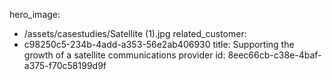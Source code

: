 hero_image:
  - /assets/casestudies/Satellite (1).jpg
related_customer:
  - c98250c5-234b-4add-a353-56e2ab406930
title: Supporting the growth of a satellite communications provider
id: 8eec66cb-c38e-4baf-a375-f70c58199d9f
